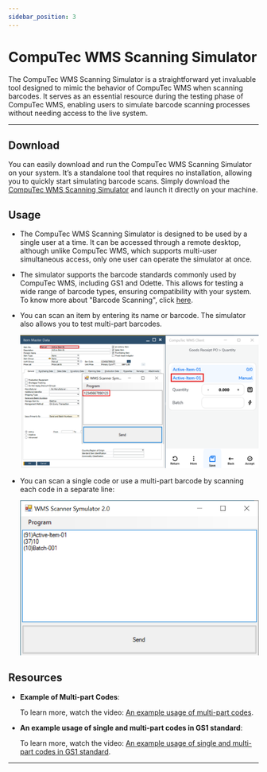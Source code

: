 ```yaml
---
sidebar_position: 3
---
```


# CompuTec WMS Scanning Simulator

The CompuTec WMS Scanning Simulator is a straightforward yet invaluable tool designed to mimic the behavior of CompuTec WMS when scanning barcodes. It serves as an essential resource during the testing phase of CompuTec WMS, enabling users to simulate barcode scanning processes without needing access to the live system.

---

## Download

You can easily download and run the CompuTec WMS Scanning Simulator on your system. It’s a standalone tool that requires no installation, allowing you to quickly start simulating barcode scans. Simply download the [CompuTec WMS Scanning Simulator](https://download.computec.one/software/wms/tools/WMS_Scanning_Simulator.exe) and launch it directly on your machine.

## Usage

- The CompuTec WMS Scanning Simulator is designed to be used by a single user at a time. It can be accessed through a remote desktop, although unlike CompuTec WMS, which supports multi-user simultaneous access, only one user can operate the simulator at once.
- The simulator supports the barcode standards commonly used by CompuTec WMS, including GS1 and Odette. This allows for testing a wide range of barcode types, ensuring compatibility with your system. To know more about "Barcode Scanning", click [here](../barcode-scanning/overview.md).
- You can scan an item by entering its name or barcode. The simulator also allows you to test multi-part barcodes.

    ![Item Name](./media/item-name-scan.png)
- You can scan a single code or use a multi-part barcode by scanning each code in a separate line:

    ![Multiple Elements](./media/multi-part.png)

## Resources

- **Example of Multi-part Codes**:

    To learn more, watch the video: [An example usage of multi-part codes](https://www.youtube.com/watch?v=yOKS1kHo3h0).

- **An example usage of single and multi-part codes in GS1 standard**:

    To learn more, watch the video: [An example usage of single and multi-part codes in GS1 standard](https://www.youtube.com/watch?v=utDZYiQYdoI).

---
